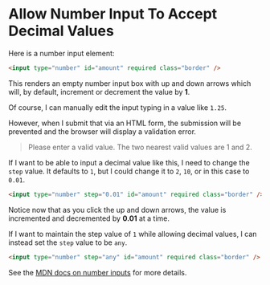 # Allow Number Input To Accept Decimal Values

Here is a number input element:

```html
<input type="number" id="amount" required class="border" />
```

This renders an empty number input box with up and down arrows which will, by
default, increment or decrement the value by **1**.

Of course, I can manually edit the input typing in a value like `1.25`.

However, when I submit that via an HTML form, the submission will be prevented
and the browser will display a validation error.

> Please enter a valid value. The two nearest valid values are 1 and 2.

If I want to be able to input a decimal value like this, I need to change the
`step` value. It defaults to `1`, but I could change it to `2`, `10`, or in
this case to `0.01`.

```html
<input type="number" step="0.01" id="amount" required class="border" />
```

Notice now that as you click the up and down arrows, the value is incremented
and decremented by **0.01** at a time.

If I want to maintain the step value of `1` while allowing decimal values, I
can instead set the `step` value to be `any`.

```html
<input type="number" step="any" id="amount" required class="border" />
```

See the [MDN docs on number
inputs](https://developer.mozilla.org/en-US/docs/Web/HTML/Reference/Elements/input/number)
for more details.

